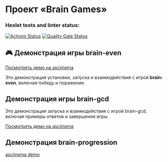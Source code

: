 # Проект «Brain Games»

### Hexlet tests and linter status:
[![Actions Status](https://github.com/TimoEvt/qa-auto-engineer-javascript-project-44/actions/workflows/hexlet-check.yml/badge.svg)](https://github.com/TimoEvt/qa-auto-engineer-javascript-project-44/actions)
[![Quality Gate Status](https://sonarcloud.io/api/project_badges/measure?project=TimoEvt_qa-auto-engineer-javascript-project-44&metric=alert_status)](https://sonarcloud.io/summary/new_code?id=TimoEvt_qa-auto-engineer-javascript-project-44)
## 🎮 Демонстрация игры brain-even

[Посмотреть демо на asciinema](https://asciinema.org/a/Y6BadzQ0LKiznO5TPWQaBvbeZ)

Это демонстрация установки, запуска и взаимодействия с игрой **brain-even**, включая победу и поражение.


## Демонстрация игры brain-gcd

Это демонстрация запуска и взаимодействия с игрой brain-gcd, включая примеры ответов и завершения игры.

[Посмотреть демо на asciinema](https://asciinema.org/a/PKgJQcmh4RJU8ICNtA1iii64q)


## Демонстрация brain-progression
[asciinema demo](https://asciinema.org/a/RgrpSMn2h8A2IuX1BwyG7Fmbd)

